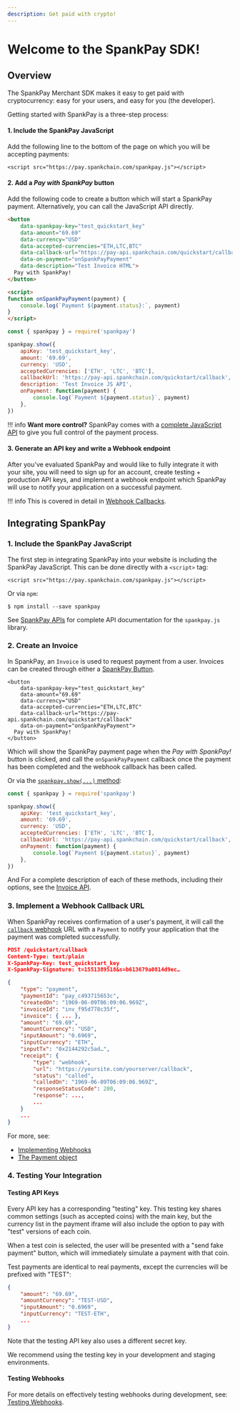 ```yaml
---
description: Get paid with crypto!
---
```


# Welcome to the SpankPay SDK!

## Overview

The SpankPay Merchant SDK makes it easy to get paid with cryptocurrency: easy for your users, and easy for you \(the developer\).

Getting started with SpankPay is a three-step process:

#### 1. Include the SpankPay JavaScript

Add the following line to the bottom of the page on which you will be accepting payments:

```markup
<script src="https://pay.spankchain.com/spankpay.js"></script>
```

#### **2. Add a** _**Pay with SpankPay**_ **button**

Add the following code to create a button which will start a SpankPay payment. Alternatively, you can call the JavaScript API directly.


``` html tab="HTML" 
<button
    data-spankpay-key="test_quickstart_key"
    data-amount="69.69"
    data-currency="USD"
    data-accepted-currencies="ETH,LTC,BTC"
    data-callback-url="https://pay-api.spankchain.com/quickstart/callback"
    data-on-payment="onSpankPayPayment"
    data-description="Test Invoice HTML">
  Pay with SpankPay!
</button>

<script>
function onSpankPayPayment(payment) {
    console.log(`Payment ${payment.status}:`, payment)
}
</script>
```

``` javascript tab="Javascript API"
const { spankpay } = require('spankpay')

spankpay.show({
    apiKey: 'test_quickstart_key',
    amount: '69.69',
    currency: 'USD',
    acceptedCurrencies: ['ETH', 'LTC', 'BTC'],
    callbackUrl: 'https://pay-api.spankchain.com/quickstart/callback',
    description: 'Test Invoice JS API',
    onPayment: function(payment) {
        console.log(`Payment ${payment.status}`, payment)
    },
})
```


!!! info
    **Want more control?** SpankPay comes with a [complete JavaScript API](api-reference.md) to give you full control of the payment process.

#### 3. Generate an API key and write a Webhook endpoint

After you've evaluated SpankPay and would like to fully integrate it with your site, you will need to sign up for an account, create testing + production API keys, and implement a webhook endpoint which SpankPay will use to notify your application on a successful payment.

!!! info
    This is covered in detail in [Webhook Callbacks](api-reference.md#webhook-callbacks).

## Integrating SpankPay

### 1. Include the SpankPay JavaScript

The first step in integrating SpankPay into your website is including the SpankPay JavaScript. This can be done directly with a `<script>` tag:

```markup
<script src="https://pay.spankchain.com/spankpay.js"></script>
```

Or via `npm`:

```text
$ npm install --save spankpay
```

See [SpankPay APIs](api-reference.md) for complete API documentation for the `spankpay.js` library.

### 2. Create an Invoice

In SpankPay, an `Invoice` is used to request payment from a user. Invoices can be created through either a [SpankPay Button](api-reference.md#creating-a-purchase-with-a-button).

```markup
<button
    data-spankpay-key="test_quickstart_key"
    data-amount="69.69"
    data-currency="USD"
    data-accepted-currencies="ETH,LTC,BTC"
    data-callback-url="https://pay-api.spankchain.com/quickstart/callback"
    data-on-payment="onSpankPayPayment">
  Pay with SpankPay!
</button>
```

Which will show the SpankPay payment page when the _Pay with SpankPay!_ button is clicked, and call the `onSpankPayPayment` callback once the payment has been completed and the webhook callback has been called.

Or via the [`spankpay.show(...)` method](api-reference.md#creating-an-invoice-with-the-spankpay-javascript-api):

```javascript
const { spankpay } = require('spankpay')

spankpay.show({
    apiKey: 'test_quickstart_key',
    amount: '69.69',
    currency: 'USD',
    acceptedCurrencies: ['ETH', 'LTC', 'BTC'],
    callbackUrl: 'https://pay-api.spankchain.com/quickstart/callback',
    onPayment: function(payment) {
        console.log(`Payment ${payment.status}`, payment)
    },
})
```

And For a complete description of each of these methods, including their options, see the [Invoice API](api-reference.md#invoice).

### 3. Implement a Webhook Callback URL

When SpankPay receives confirmation of a user's payment, it will call the [`callback` webhook](api-reference.md#webhook-callbacks) URL with a `Payment` to notify your application that the payment was completed successfully.

``` json
POST /quickstart/callback
Content-Type: text/plain
X-SpankPay-Key: test_quickstart_key
X-SpankPay-Signature: t=1551389518&s=b613679a0814d9ec…

{
    "type": "payment",
    "paymentId": "pay_c493715653c",
    "createdOn": "1969-06-09T06:09:06.969Z",
    "invoiceId": "inv_f95d778c35f",
    "invoice": { ... },
    "amount": "69.69",
    "amountCurrency": "USD",
    "inputAmount": "0.6969",
    "inputCurrency": "ETH",
    "inputTx": "0x2144292c5ad…",
    "receipt": {
        "type": "webhook",
        "url": "https://yoursite.com/yourserver/callback",
        "status": "called",
        "calledOn": "1969-06-09T06:09:06.969Z",
        "responseStatusCode": 200,
        "response": ...,
        ...
    }
    ...
}
```

For more, see:

* [Implementing Webhooks](api-reference.md#webhook-callbacks)
* [The Payment object](api-reference.md#payment)

### **4. Testing Your Integration**

#### **Testing API Keys**

Every API key has a corresponding "testing" key. This testing key shares common settings \(such as accepted coins\) with the main key, but the currency list in the payment iframe will also include the option to pay with "test" versions of each coin.

When a test coin is selected, the user will be presented with a "send fake payment" button, which will immediately simulate a payment with that coin.

Test payments are identical to real payments, except the currencies will be prefixed with "TEST":

``` json
{
    "amount": "69.69",
    "amountCurrency": "TEST-USD",
    "inputAmount": "0.6969",
    "inputCurrency": "TEST-ETH",
    ...
}
```

Note that the testing API key also uses a different secret key.

We recommend using the testing key in your development and staging environments.

#### Testing Webhooks

For more details on effectively testing webhooks during development, see: [Testing Webhooks](api-reference.md#testing-webhooks).

#### 



